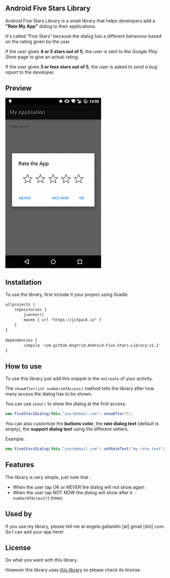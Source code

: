 ## Android Five Stars Library

Android Five Stars Library is a small library that helps developers add a **"Rate My App"** dialog to their applications.

It's called "Five Stars" because the dialog has a different behaviour based on the rating given by the user.

If the user gives **4 or 5 stars out of 5**, the user is sent to the *Google Play Store* page to give an actual rating.

If the user gives **3 or less stars out of 5**, the user is asked to *send a bug report* to the developer.

## Preview


<img src="screen.png" alt="preview" width="300" height="533">




## Installation

To use the library, first include it your project using Gradle


    allprojects {
        repositories {
            jcenter()
            maven { url "https://jitpack.io" }
        }
    }

	dependencies {
	        compile 'com.github.Angtrim:Android-Five-Stars-Library:v1.1'
	}



## How to use
To use this library just add this snippet in the `onCreate` of your activity.

The `showAfter(int numbersOfAccess)` method tells the library after how many access the dialog has to be shown.

You can use `show()` to show the dialog at the first access.

```java
new FiveStarsDialog(this,"your@email.com").showAfter(5);
```
You can also customize the **buttons color**, the **rate dialog text** (default is empty), the **support dialog text** using the different setters.

Example:
```java
new FiveStarsDialog(this,"your@email.com").setRateText("my rate text").showAfter(5);
```
## Features

The library is very simple, just note that :
* When the user tap OK or NEVER the dialog will not show again
* When the user tap NOT NOW the dialog will show after `0 - numberOfAccess*2` times

## Used by

If you use my library, please tell me at angelo.gallarello [at] gmail [dot] com.
So I can add your app here!


## License

Do what you want with this library.

However this library uses [this library](https://github.com/afollestad/material-dialogs) so please check its license.